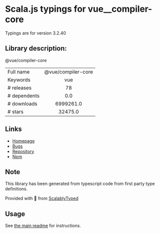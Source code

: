 
# Scala.js typings for vue__compiler-core

Typings are for version 3.2.40

## Library description:
@vue/compiler-core

|                    |                 |
| ------------------ | :-------------: |
| Full name          | @vue/compiler-core |
| Keywords           | vue |
| # releases         | 78 |
| # dependents       | 0.0 |
| # downloads        | 6999261.0 |
| # stars            | 32475.0 |

## Links
- [Homepage](https://github.com/vuejs/core/tree/main/packages/compiler-core#readme)
- [Bugs](https://github.com/vuejs/core/issues)
- [Repository](https://github.com/vuejs/core)
- [Npm](https://www.npmjs.com/package/%40vue%2Fcompiler-core)
    


## Note
This library has been generated from typescript code from first party type definitions.

Provided with :purple_heart: from [ScalablyTyped](https://github.com/oyvindberg/ScalablyTyped)

## Usage
See [the main readme](../../readme.md) for instructions.


